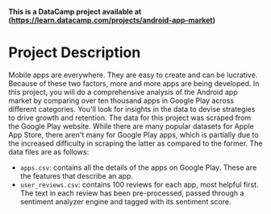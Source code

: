**This is a DataCamp project available at (https://learn.datacamp.com/projects/android-app-market)**

# Project Description

Mobile apps are everywhere. They are easy to create and can be lucrative. Because of these two factors, 
more and more apps are being developed. In this project, you will do a comprehensive analysis of the Android 
app market by comparing over ten thousand apps in Google Play across different categories. You'll look for 
insights in the data to devise strategies to drive growth and retention. The data for this project was scraped 
from the Google Play website. While there are many popular datasets for Apple App Store, there aren't many for 
Google Play apps, which is partially due to the increased difficulty in scraping the latter as compared to the former. 
The data files are as follows:

- `apps.csv`: contains all the details of the apps on Google Play. These are the features that describe an app.
- `user_reviews.csv`: contains 100 reviews for each app, most helpful first. The text in each review has been pre-processed, 
   passed through a sentiment analyzer engine and tagged with its sentiment score.
